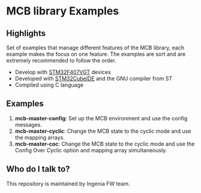 # MCB library Examples

## Highlights ####

Set of examples that manage different features of the MCB library, each example makes the focus on one feature. The examples are sort and are extremely recommended to follow the order.
* Develop with [STM32F407VGT](https://www.st.com/en/microcontrollers-microprocessors/stm32f407vg.html) devices
* Developed with [STM32CubeIDE](https://www.st.com/content/st_com/en/products/development-tools/software-development-tools/stm32-software-development-tools/stm32-ides/stm32cubeide.html) and the GNU compiler from ST
* Compiled using C language

## Examples

1. **mcb-master-config**: Set up the MCB environment and use the config messages.
2. **mcb-master-cyclic**: Change the MCB state to the cyclic mode and use the mapping arrays.
3. **mcb-master-coc**: Change the MCB state to the cyclic mode and use the Config Over Cyclic option and mapping array simultaneously.

## Who do I talk to?

This repository is maintained by Ingenia FW team.
